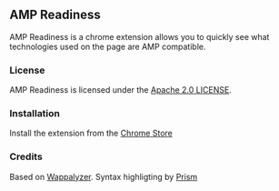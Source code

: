 ## AMP Readiness

AMP Readiness is a chrome extension allows you to quickly see what technologies used on the page are AMP compatible.

### License

AMP Readiness is licensed under the [Apache 2.0 LICENSE](http://www.apache.org/licenses/LICENSE-2.0.txt).

### Installation

Install the extension from the [Chrome Store](https://chrome.google.com/webstore/detail/amp-readiness-tool/fadclbipdhchagpdkjfcpippejnekimg)

### Credits

Based on [Wappalyzer](https://github.com/AliasIO/Wappalyzer).
Syntax highligting by [Prism](https://github.com/PrismJS/prism)
